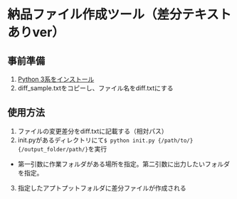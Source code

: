 # 納品ファイル作成ツール（差分テキストありver）

## 事前準備

1. [Python 3系をインストール](https://www.python.org/downloads/)
2. diff_sample.txtをコピーし、ファイル名をdiff.txtにする

## 使用方法

1. ファイルの変更差分をdiff.txtに記載する（相対パス）
2. init.pyがあるディレクトリにて`$ python init.py {/path/to/} {/output_folder/path/}`を実行
  - 第一引数に作業フォルダがある場所を指定。第二引数に出力したいフォルダを指定。
3. 指定したアプトプットフォルダに差分ファイルが作成される